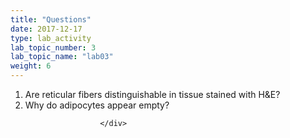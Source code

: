 ```yaml
---
title: "Questions"
date: 2017-12-17
type: lab_activity
lab_topic_number: 3
lab_topic_name: "lab03"
weight: 6
---
```

<div class="entrybody">
						
<ol>
<li>Are reticular fibers distinguishable in tissue stained with <span class="caps">H&amp;E</span>?</li>
<li>Why do adipocytes appear empty?</li>
</ol>


						
						
						</div>
